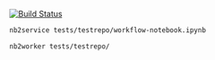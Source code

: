 [![Build Status](https://travis-ci.org/volodymyrss/nb2workflow.svg?branch=master)](https://travis-ci.org/volodymyrss/nb2workflow)

```bash
nb2service tests/testrepo/workflow-notebook.ipynb
```

```bash
nb2worker tests/testrepo/
```
